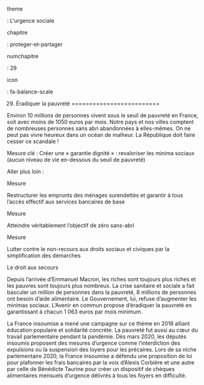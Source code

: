 theme

:   L'urgence sociale

chapitre

:   proteger-et-partager

numchapitre

:   29

icon

:   fa-balance-scale

29. Éradiquer la pauvreté
=========================

<div class="admonition note">

Environ 10 millions de personnes vivent sous le seuil de pauvreté en
France, soit avec moins de 1050 euros par mois. Notre pays et nos villes
comptent de nombreuses personnes sans abri abandonnées à elles-mêmes. On
ne peut pas vivre heureux dans un océan de malheur. La République doit
faire cesser ce scandale !

</div>

Mesure clé : Créer une « garantie dignité » : revaloriser les minima
sociaux (aucun niveau de vie en-dessous du seuil de pauvreté)

Aller plus loin :

<div class="admonition">

Mesure

Restructurer les emprunts des ménages surendettés et garantir à tous
l’accès effectif aux services bancaires de base

</div>

<div class="admonition">

Mesure

Atteindre véritablement l’objectif de zéro sans-abri

</div>

<div class="admonition">

Mesure

Lutter contre le non-recours aux droits sociaux et civiques par la
simplification des démarches

</div>

<div class="admonition note">

Le droit aux secours

Depuis l’arrivée d’Emmanuel Macron, les riches sont toujours plus riches
et les pauvres sont toujours plus nombreux. La crise sanitaire et
sociale a fait basculer un million de personnes dans la pauvreté, 8
millions de personnes ont besoin d’aide alimentaire. Le Gouvernement,
lui, refuse d’augmenter les minimas sociaux. L’Avenir en commun propose
d’éradiquer la pauvreté en garantissant à chacun 1 063 euros par mois
minimum.

La France insoumise a mené une campagne sur ce thème en 2018 alliant
éducation populaire et solidarité concrète. La pauvreté fut aussi au
cœur du travail parlementaire pendant la pandémie. Dès mars 2020, les
députés insoumis proposent des mesures d’urgence comme l’interdiction
des expulsions ou la suspension des loyers pour les précaires. Lors de
sa niche parlementaire 2020, la France insoumise a défendu une
proposition de loi pour plafonner les frais bancaires par la voix
d’Alexis Corbière et une autre par celle de Bénédicte Taurine pour créer
un dispositif de chèques alimentaires mensuels d’urgence délivrés à tous
les foyers en difficulté.

</div>
